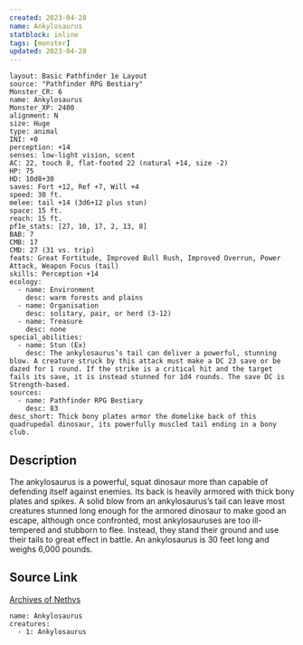 ```yaml
---
created: 2023-04-28
name: Ankylosaurus
statblock: inline
tags: [monster]
updated: 2023-04-28
---
```

```statblock
layout: Basic Pathfinder 1e Layout
source: "Pathfinder RPG Bestiary"
Monster_CR: 6
name: Ankylosaurus
Monster_XP: 2400
alignment: N
size: Huge
type: animal
INI: +0
perception: +14
senses: low-light vision, scent
AC: 22, touch 8, flat-footed 22 (natural +14, size -2)
HP: 75
HD: 10d8+30
saves: Fort +12, Ref +7, Will +4
speed: 30 ft.
melee: tail +14 (3d6+12 plus stun)
space: 15 ft.
reach: 15 ft.
pf1e_stats: [27, 10, 17, 2, 13, 8]
BAB: 7
CMB: 17
CMD: 27 (31 vs. trip)
feats: Great Fortitude, Improved Bull Rush, Improved Overrun, Power Attack, Weapon Focus (tail)
skills: Perception +14
ecology:
  - name: Environment
    desc: warm forests and plains
  - name: Organisation
    desc: solitary, pair, or herd (3-12)
  - name: Treasure
    desc: none
special_abilities:
  - name: Stun (Ex)
    desc: The ankylosaurus’s tail can deliver a powerful, stunning blow. A creature struck by this attack must make a DC 23 save or be dazed for 1 round. If the strike is a critical hit and the target fails its save, it is instead stunned for 1d4 rounds. The save DC is Strength-based.
sources:
  - name: Pathfinder RPG Bestiary
    desc: 83
desc_short: Thick bony plates armor the domelike back of this quadrupedal dinosaur, its powerfully muscled tail ending in a bony club.
```
## Description
The ankylosaurus is a powerful, squat dinosaur more than capable of defending itself against enemies. Its back is heavily armored with thick bony plates and spikes. A solid blow from an ankylosaurus’s tail can leave most creatures stunned long enough for the armored dinosaur to make good an escape, although once confronted, most ankylosauruses are too ill-tempered and stubborn to flee. Instead, they stand their ground and use their tails to great effect in battle. An ankylosaurus is 30 feet long and weighs 6,000 pounds.
## Source Link
[Archives of Nethys](https://aonprd.com/MonsterDisplay.aspx?ItemName=Ankylosaurus)
```encounter-table
name: Ankylosaurus
creatures:
  - 1: Ankylosaurus
```
